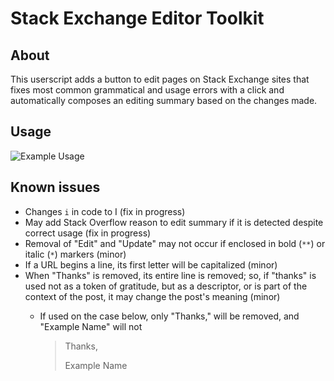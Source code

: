 Stack Exchange Editor Toolkit
=============================

## About

This userscript adds a button to edit pages on Stack Exchange sites that fixes most common grammatical and usage errors with a click and automatically composes an editing summary based on the changes made.

## Usage

![Example Usage](https://dl.dropboxusercontent.com/u/56017856/SOEdit.gif)

## Known issues

 - Changes `i` in code to I (fix in progress)
 - May add Stack Overflow reason to edit summary if it is detected despite correct usage (fix in progress)
 - Removal of "Edit" and "Update" may not occur if enclosed in bold (`**`) or italic (`*`) markers (minor)
 - If a URL begins a line, its first letter will be capitalized (minor)
 - When "Thanks" is removed, its entire line is removed; so, if "thanks" is used not as a token of gratitude, but as a descriptor, or is part of the context of the post, it may change the post's meaning (minor)
   - If used on the case below, only "Thanks," will be removed, and "Example Name" will not

     > Thanks,
     >
     > Example Name
